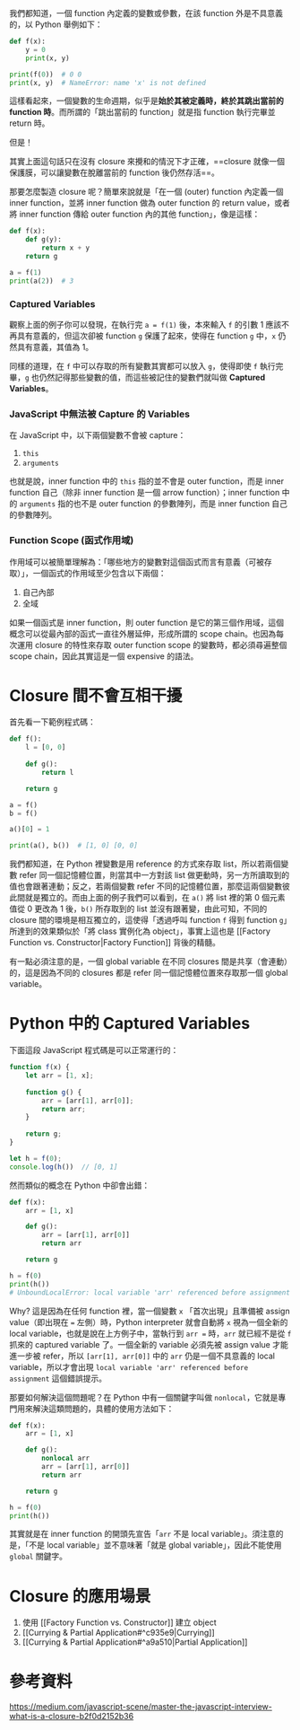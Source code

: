 我們都知道，一個 function 內定義的變數或參數，在該 function 外是不具意義的，以 Python 舉例如下：

```Python
def f(x):
	y = 0
	print(x, y)

print(f(0))  # 0 0
print(x, y)  # NameError: name 'x' is not defined
```

這樣看起來，一個變數的生命週期，似乎是**始於其被定義時，終於其跳出當前的 function 時**。而所謂的「跳出當前的 function」就是指 function 執行完畢並 return 時。

但是！

其實上面這句話只在沒有 closure 來攪和的情況下才正確，==closure 就像一個保護膜，可以讓變數在脫離當前的 function 後仍然存活==。

那要怎麼製造 closure 呢？簡單來說就是「在一個 (outer) function 內定義一個 inner function，並將 inner function 做為 outer function 的 return value，或者將 inner function 傳給 outer function 內的其他 function」，像是這樣：

```Python
def f(x):
	def g(y):
		return x + y
	return g

a = f(1)
print(a(2))  # 3
```

### Captured Variables

觀察上面的例子你可以發現，在執行完 `a = f(1)` 後，本來輸入 `f` 的引數 1 應該不再具有意義的，但這次卻被 function `g` 保護了起來，使得在 function `g` 中，`x` 仍然具有意義，其值為 1。

同樣的道理，在 `f` 中可以存取的所有變數其實都可以放入 `g`，使得即使 `f` 執行完畢，`g` 也仍然記得那些變數的值，而這些被記住的變數們就叫做 **Captured Variables**。

### JavaScript 中無法被 Capture 的 Variables

在 JavaScript 中，以下兩個變數不會被 capture：

1. `this`
2. `arguments`

也就是說，inner function 中的 `this` 指的並不會是 outer function，而是 inner function 自己（除非 inner function 是一個 arrow function）；inner function 中的 `arguments` 指的也不是 outer function 的參數陣列，而是 inner function 自己的參數陣列。

### Function Scope (函式作用域)

作用域可以被簡單理解為：「哪些地方的變數對這個函式而言有意義（可被存取）」，一個函式的作用域至少包含以下兩個：

1.  自己內部
2. 全域

如果一個函式是 inner function，則 outer function 是它的第三個作用域，這個概念可以從最內部的函式一直往外層延伸，形成所謂的 scope chain。也因為每次運用 closure 的特性來存取 outer function scope 的變數時，都必須尋遍整個 scope chain，因此其實這是一個 expensive 的語法。

# Closure 間不會互相干擾

首先看一下範例程式碼：

```Python
def f():
	l = [0, 0]
	
	def g():
		return l

	return g

a = f()
b = f()

a()[0] = 1

print(a(), b())  # [1, 0] [0, 0]
```

我們都知道，在 Python 裡變數是用 reference 的方式來存取 list，所以若兩個變數 refer 同一個記憶體位置，則當其中一方對該 list 做更動時，另一方所讀取到的值也會跟著連動；反之，若兩個變數 refer 不同的記憶體位置，那麼這兩個變數彼此間就是獨立的。而由上面的例子我們可以看到，在 `a()` 將 list 裡的第 0 個元素值從 0 更改為 1 後，`b()` 所存取到的 list 並沒有跟著變，由此可知，不同的 closure 間的環境是相互獨立的，這使得「透過呼叫 function `f` 得到 function `g`」所達到的效果類似於「將 class 實例化為 object」，事實上這也是 [[Factory Function vs. Constructor|Factory Function]] 背後的精髓。

有一點必須注意的是，一個 global variable 在不同 closures 間是共享（會連動）的，這是因為不同的 closures 都是 refer 同一個記憶體位置來存取那一個 global variable。

# Python 中的 Captured Variables

下面這段 JavaScript 程式碼是可以正常運行的：

```JavaScript
function f(x) {
	let arr = [1, x];
	
	function g() {
		arr = [arr[1], arr[0]];
		return arr;
	}
	
	return g;
}

let h = f(0);
console.log(h())  // [0, 1]
```

然而類似的概念在 Python 中卻會出錯：

```Python
def f(x):
	arr = [1, x]

	def g():
		arr = [arr[1], arr[0]]
		return arr

	return g

h = f(0)
print(h())
# UnboundLocalError: local variable 'arr' referenced before assignment
```

Why? 這是因為在任何 function 裡，當一個變數 `x` 「首次出現」且準備被 assign value（即出現在 `=` 左側）時，Python interpreter 就會自動將 `x` 視為一個全新的 local variable，也就是說在上方例子中，當執行到 `arr =` 時，`arr` 就已經不是從 `f` 抓來的 captured variable 了。一個全新的 variable 必須先被 assign value 才能進一步被 refer，所以 `[arr[1], arr[0]]` 中的 `arr` 仍是一個不具意義的 local variable，所以才會出現 `local variable 'arr' referenced before assignment` 這個錯誤提示。

那要如何解決這個問題呢？在 Python 中有一個關鍵字叫做 `nonlocal`，它就是專門用來解決這類問題的，具體的使用方法如下：

```Python
def f(x):
	arr = [1, x]

	def g():
		nonlocal arr
		arr = [arr[1], arr[0]]
		return arr

	return g

h = f(0)
print(h())
```

其實就是在 inner function 的開頭先宣告「`arr` 不是 local variable」。須注意的是，「不是 local variable」並不意味著「就是 global variable」，因此不能使用 `global` 關鍵字。

# Closure 的應用場景

1. 使用 [[Factory Function vs. Constructor]] 建立 object
2. [[Currying & Partial Application#^c935e9|Currying]]
3. [[Currying & Partial Application#^a9a510|Partial Application]]

# 參考資料

<https://medium.com/javascript-scene/master-the-javascript-interview-what-is-a-closure-b2f0d2152b36>
